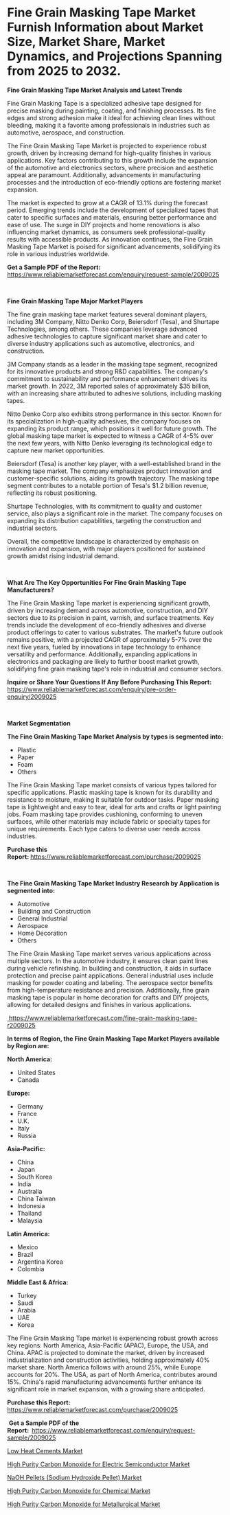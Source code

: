 <p><h1>Fine Grain Masking Tape Market Furnish Information about Market Size, Market Share, Market Dynamics, and Projections Spanning from 2025 to 2032.</h1></p><p><strong>Fine Grain Masking Tape Market Analysis and Latest Trends</strong></p>
<p><p>Fine Grain Masking Tape is a specialized adhesive tape designed for precise masking during painting, coating, and finishing processes. Its fine edges and strong adhesion make it ideal for achieving clean lines without bleeding, making it a favorite among professionals in industries such as automotive, aerospace, and construction. </p><p>The Fine Grain Masking Tape Market is projected to experience robust growth, driven by increasing demand for high-quality finishes in various applications. Key factors contributing to this growth include the expansion of the automotive and electronics sectors, where precision and aesthetic appeal are paramount. Additionally, advancements in manufacturing processes and the introduction of eco-friendly options are fostering market expansion.</p><p>The market is expected to grow at a CAGR of 13.1% during the forecast period. Emerging trends include the development of specialized tapes that cater to specific surfaces and materials, ensuring better performance and ease of use. The surge in DIY projects and home renovations is also influencing market dynamics, as consumers seek professional-quality results with accessible products. As innovation continues, the Fine Grain Masking Tape Market is poised for significant advancements, solidifying its role in various industries worldwide.</p></p>
<p><strong>Get a Sample PDF of the Report:&nbsp;</strong> <a href="https://www.reliablemarketforecast.com/enquiry/request-sample/2009025?utm_campaign=1885&utm_medium=2&utm_source=Github&utm_content=ia&utm_term=03042025&utm_id=fine-grain-masking-tape">https://www.reliablemarketforecast.com/enquiry/request-sample/2009025</a></p>
<p>&nbsp;</p>
<p><strong>Fine Grain Masking Tape Major Market Players</strong></p>
<p><p>The fine grain masking tape market features several dominant players, including 3M Company, Nitto Denko Corp, Beiersdorf (Tesa), and Shurtape Technologies, among others. These companies leverage advanced adhesive technologies to capture significant market share and cater to diverse industry applications such as automotive, electronics, and construction.</p><p>3M Company stands as a leader in the masking tape segment, recognized for its innovative products and strong R&D capabilities. The company's commitment to sustainability and performance enhancement drives its market growth. In 2022, 3M reported sales of approximately $35 billion, with an increasing share attributed to adhesive solutions, including masking tapes.</p><p>Nitto Denko Corp also exhibits strong performance in this sector. Known for its specialization in high-quality adhesives, the company focuses on expanding its product range, which positions it well for future growth. The global masking tape market is expected to witness a CAGR of 4-5% over the next few years, with Nitto Denko leveraging its technological edge to capture new market opportunities.</p><p>Beiersdorf (Tesa) is another key player, with a well-established brand in the masking tape market. The company emphasizes product innovation and customer-specific solutions, aiding its growth trajectory. The masking tape segment contributes to a notable portion of Tesa's $1.2 billion revenue, reflecting its robust positioning.</p><p>Shurtape Technologies, with its commitment to quality and customer service, also plays a significant role in the market. The company focuses on expanding its distribution capabilities, targeting the construction and industrial sectors.</p><p>Overall, the competitive landscape is characterized by emphasis on innovation and expansion, with major players positioned for sustained growth amidst rising industrial demand.</p></p>
<p>&nbsp;</p>
<p><strong>What Are The Key Opportunities For Fine Grain Masking Tape Manufacturers?</strong></p>
<p><p>The Fine Grain Masking Tape market is experiencing significant growth, driven by increasing demand across automotive, construction, and DIY sectors due to its precision in paint, varnish, and surface treatments. Key trends include the development of eco-friendly adhesives and diverse product offerings to cater to various substrates. The market's future outlook remains positive, with a projected CAGR of approximately 5-7% over the next five years, fueled by innovations in tape technology to enhance versatility and performance. Additionally, expanding applications in electronics and packaging are likely to further boost market growth, solidifying fine grain masking tape's role in industrial and consumer sectors.</p></p>
<p><strong>Inquire or Share Your Questions If Any Before Purchasing This Report:</strong> <a href="https://www.reliablemarketforecast.com/enquiry/pre-order-enquiry/2009025?utm_campaign=1885&utm_medium=2&utm_source=Github&utm_content=ia&utm_term=03042025&utm_id=fine-grain-masking-tape">https://www.reliablemarketforecast.com/enquiry/pre-order-enquiry/2009025</a></p>
<p>&nbsp;</p>
<p><strong>Market Segmentation</strong></p>
<p><strong>The Fine Grain Masking Tape Market Analysis by types is segmented into:</strong></p>
<p><ul><li>Plastic</li><li>Paper</li><li>Foam</li><li>Others</li></ul></p>
<p><p>The Fine Grain Masking Tape market consists of various types tailored for specific applications. Plastic masking tape is known for its durability and resistance to moisture, making it suitable for outdoor tasks. Paper masking tape is lightweight and easy to tear, ideal for arts and crafts or light painting jobs. Foam masking tape provides cushioning, conforming to uneven surfaces, while other materials may include fabric or specialty tapes for unique requirements. Each type caters to diverse user needs across industries.</p></p>
<p><strong>Purchase this Report:&nbsp;</strong><a href="https://www.reliablemarketforecast.com/purchase/2009025?utm_campaign=1885&utm_medium=2&utm_source=Github&utm_content=ia&utm_term=03042025&utm_id=fine-grain-masking-tape">https://www.reliablemarketforecast.com/purchase/2009025</a></p>
<p>&nbsp;</p>
<p><strong>The Fine Grain Masking Tape Market Industry Research by Application is segmented into:</strong></p>
<p><ul><li>Automotive</li><li>Building and Construction</li><li>General Industrial</li><li>Aerospace</li><li>Home Decoration</li><li>Others</li></ul></p>
<p><p>The Fine Grain Masking Tape market serves various applications across multiple sectors. In the automotive industry, it ensures clean paint lines during vehicle refinishing. In building and construction, it aids in surface protection and precise paint applications. General industrial uses include masking for powder coating and labeling. The aerospace sector benefits from high-temperature resistance and precision. Additionally, fine grain masking tape is popular in home decoration for crafts and DIY projects, allowing for detailed designs and finishes in various applications.</p></p>
<p><a href="https://www.reliablemarketforecast.com/fine-grain-masking-tape-r2009025?utm_campaign=1885&utm_medium=2&utm_source=Github&utm_content=ia&utm_term=03042025&utm_id=fine-grain-masking-tape">&nbsp;https://www.reliablemarketforecast.com/fine-grain-masking-tape-r2009025</a></p>
<p><strong>In terms of Region, the Fine Grain Masking Tape Market Players available by Region are:</strong></p>
<p>
    <p> <strong> North America: </strong>
        <ul>
            <li>United States</li>
            <li>Canada</li>
        </ul>
        </p> 
    <p> <strong> Europe: </strong>
        <ul>
            <li>Germany</li>
            <li>France</li>
            <li>U.K.</li>
            <li>Italy</li>
            <li>Russia</li>
        </ul>
        </p> 
    <p> <strong> Asia-Pacific: </strong>
        <ul>
            <li>China</li>
            <li>Japan</li>
            <li>South Korea</li>
            <li>India</li>
            <li>Australia</li>
            <li>China Taiwan</li>
            <li>Indonesia</li>
            <li>Thailand</li>
            <li>Malaysia</li>
        </ul>
        </p> 
    <p> <strong> Latin America: </strong>
        <ul>
            <li>Mexico</li>
            <li>Brazil</li>
            <li>Argentina Korea</li>
            <li>Colombia</li>
        </ul>
        </p> 
    <p> <strong> Middle East & Africa: </strong>
        <ul>
            <li>Turkey</li>
            <li>Saudi</li>
            <li>Arabia</li>
            <li>UAE</li>
            <li>Korea</li>
        </ul>
    </p>
    </p>
<p><p>The Fine Grain Masking Tape market is experiencing robust growth across key regions: North America, Asia-Pacific (APAC), Europe, the USA, and China. APAC is projected to dominate the market, driven by increased industrialization and construction activities, holding approximately 40% market share. North America follows with around 25%, while Europe accounts for 20%. The USA, as part of North America, contributes around 15%. China's rapid manufacturing advancements further enhance its significant role in market expansion, with a growing share anticipated.</p></p>
<p><strong>Purchase this Report: </strong><a href="https://www.reliablemarketforecast.com/purchase/2009025?utm_campaign=1885&utm_medium=2&utm_source=Github&utm_content=ia&utm_term=03042025&utm_id=fine-grain-masking-tape">https://www.reliablemarketforecast.com/purchase/2009025</a></p>
<p>&nbsp;<strong>Get a Sample PDF of the Report:&nbsp;&nbsp;</strong><a href="https://www.reliablemarketforecast.com/enquiry/request-sample/2009025?utm_campaign=1885&utm_medium=2&utm_source=Github&utm_content=ia&utm_term=03042025&utm_id=fine-grain-masking-tape">https://www.reliablemarketforecast.com/enquiry/request-sample/2009025</a></p>
<p><strong></strong></p>
<p><p><a href="https://github.com/waackheidtn5/Market-Research-Report-List-1/blob/main/low-heat-cements-market.md?utm_campaign=1885&utm_medium=2&utm_source=Github&utm_content=ia&utm_term=03042025&utm_id=fine-grain-masking-tape">Low Heat Cements Market</a></p><p><a href="https://github.com/melascalbirp/Market-Research-Report-List-1/blob/main/high-purity-carbon-monoxide-for-electric-semiconductor-market.md?utm_campaign=1885&utm_medium=2&utm_source=Github&utm_content=ia&utm_term=03042025&utm_id=fine-grain-masking-tape">High Purity Carbon Monoxide for Electric Semiconductor Market</a></p><p><a href="https://github.com/laroybarrize/Market-Research-Report-List-1/blob/main/naoh-pellets-sodium-hydroxide-pellet-market.md?utm_campaign=1885&utm_medium=2&utm_source=Github&utm_content=ia&utm_term=03042025&utm_id=fine-grain-masking-tape">NaOH Pellets (Sodium Hydroxide Pellet) Market</a></p><p><a href="https://github.com/guzmabugbyf1/Market-Research-Report-List-1/blob/main/high-purity-carbon-monoxide-for-chemical-market.md?utm_campaign=1885&utm_medium=2&utm_source=Github&utm_content=ia&utm_term=03042025&utm_id=fine-grain-masking-tape">High Purity Carbon Monoxide for Chemical Market</a></p><p><a href="https://github.com/gallatannyv6/Market-Research-Report-List-1/blob/main/high-purity-carbon-monoxide-for-metallurgical-market.md?utm_campaign=1885&utm_medium=2&utm_source=Github&utm_content=ia&utm_term=03042025&utm_id=fine-grain-masking-tape">High Purity Carbon Monoxide for Metallurgical Market</a></p></p>